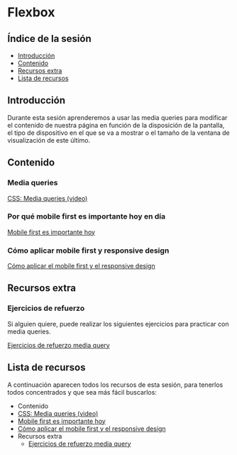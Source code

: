 # Flexbox

## Índice de la sesión

- [Introducción](#introduccion)
- [Contenido](#contenido)
- [Recursos extra](#recursos-extra)
- [Lista de recursos](#lista-de-recursos)

## Introducción

Durante esta sesión aprenderemos a usar las media queries para modificar el contenido de nuestra página en función de la disposición de la pantalla, el tipo de dispositivo en el que se va a mostrar o el tamaño de la ventana de visualización de este último.

## Contenido

### Media queries

[CSS: Media queries (video)](https://www.youtube.com/watch?v=y6zYUe7MdLQ)

### Por qué mobile first es importante hoy en día

[Mobile first es importante hoy](https://www.youtube.com/watch?v=SEXm5OM-U3s)

### Cómo aplicar mobile first y responsive design

[Cómo aplicar el mobile first y el responsive design](https://www.youtube.com/watch?v=KjHRa_Qzus8&index=8&list=PL6hPvfzEEMDaKYAabXoDL7A-fZcwxvIqe)

## Recursos extra

### Ejercicios de refuerzo

Si alguien quiere, puede realizar los siguientes ejercicios para practicar con media queries.

[Ejercicios de refuerzo media query](https://docs.google.com/document/d/1Xco0LqASXIQS6dUIxhuU5loG2CyWYB8gRBaEA4nqR7k/edit)

## Lista de recursos

A continuación aparecen todos los recursos de esta sesión, para tenerlos todos concentrados y que sea más fácil buscarlos:

- Contenido
 - [CSS: Media queries (video)](https://www.youtube.com/watch?v=y6zYUe7MdLQ)
 - [Mobile first es importante hoy](https://www.youtube.com/watch?v=SEXm5OM-U3s)
 - [Cómo aplicar el mobile first y el responsive design](https://www.youtube.com/watch?v=KjHRa_Qzus8&index=8&list=PL6hPvfzEEMDaKYAabXoDL7A-fZcwxvIqe)
- Recursos extra
  - [Ejercicios de refuerzo media query](https://docs.google.com/document/d/1Xco0LqASXIQS6dUIxhuU5loG2CyWYB8gRBaEA4nqR7k/edit)
